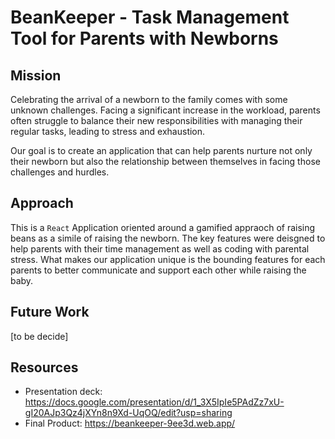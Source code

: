 # BeanKeeper - Task Management Tool for Parents with Newborns


## Mission 

Celebrating the arrival of a newborn to the family comes with some unknown challenges. Facing a significant increase in the workload, parents often struggle to balance their new responsibilities with managing their regular tasks, leading to stress and exhaustion. 

Our goal is to create an application that can help parents nurture not only their newborn but also the relationship between themselves in facing those challenges and hurdles.


## Approach

This is a `React` Application oriented around a gamified appraoch of raising beans as a simile of raising the newborn. The key features were deisgned to help parents with their time management as well as coding with parental stress. What makes our application unique is the bounding features for each parents to better communicate and support each other while raising the baby. 


## Future Work 

[to be decide]


## Resources 

- Presentation deck: https://docs.google.com/presentation/d/1_3X5IpIe5PAdZz7xU-gI20AJp3Qz4jXYn8n9Xd-UqOQ/edit?usp=sharing
- Final Product: https://beankeeper-9ee3d.web.app/
